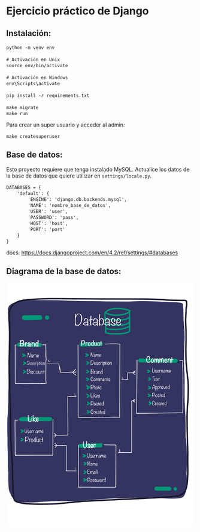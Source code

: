 # Ejercicio práctico de Django

## Instalación:

```
python -m venv env

# Activación en Unix
source env/bin/activate

# Activación en Windows
env\Scripts\activate

pip install -r requirements.txt

make migrate
make run
```

Para crear un super usuario y acceder al admin:

```
make createsuperuser
```

## Base de datos:

Esto proyecto requiere que tenga instalado MySQL.
Actualice los datos de la base de datos que quiere utilizar en `settings/locale.py`.

```
DATABASES = {
    'default': {
        'ENGINE': 'django.db.backends.mysql',
        'NAME': 'nombre_base_de_datos',
        'USER': 'user',
        'PASSWORD': 'pass',
        'HOST': 'host',
        'PORT': 'port'
    }
}
```

docs: https://docs.djangoproject.com/en/4.2/ref/settings/#databases

## Diagrama de la base de datos:

![Diagrama base de datos](docs/db.png)
